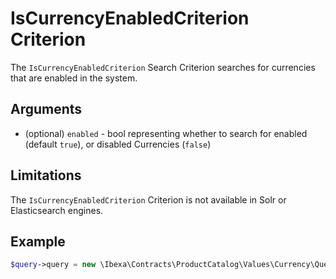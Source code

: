 # IsCurrencyEnabledCriterion Criterion

The `IsCurrencyEnabledCriterion` Search Criterion searches for currencies that are enabled in the system.

## Arguments

- (optional) `enabled` - bool representing whether to search for enabled (default `true`),
or disabled Currencies (`false`)

## Limitations

The `IsCurrencyEnabledCriterion` Criterion is not available in Solr or Elasticsearch engines.

## Example

``` php
$query->query = new \Ibexa\Contracts\ProductCatalog\Values\Currency\Query\Criterion\IsCurrencyEnabledCriterion();
```
